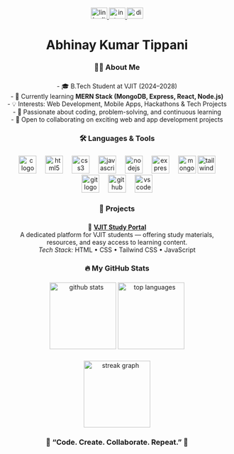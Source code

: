 ###

<div align="center">
  <a href="https://linkedin.com/in/abhinay-kumar-tippani" target="_blank">
    <img src="https://raw.githubusercontent.com/maurodesouza/profile-readme-generator/master/src/assets/icons/social/linkedin/default.svg" width="37" height="25" alt="linkedin logo"  />
  </a>
  <a href="https://www.instagram.com/abhinaytippani/" target="_blank">
    <img src="https://raw.githubusercontent.com/maurodesouza/profile-readme-generator/master/src/assets/icons/social/instagram/default.svg" width="37" height="25" alt="instagram logo"  />
  </a>
  <img src="https://raw.githubusercontent.com/maurodesouza/profile-readme-generator/master/src/assets/icons/social/discord/default.svg" width="37" height="25" alt="discord logo"  />
</div>

###

<h1 align="center">Abhinay Kumar Tippani </h1>

###

<h3 align="center">👨‍💻 About Me</h3>

###

<p align="center">
  - 🎓 B.Tech Student at VJIT (2024–2028)<br>
  - 🌱 Currently learning <b>MERN Stack (MongoDB, Express, React, Node.js)</b><br>
  - 💡 Interests: Web Development, Mobile Apps, Hackathons & Tech Projects<br>
  - 🚀 Passionate about coding, problem-solving, and continuous learning<br>
  - 💼 Open to collaborating on exciting web and app development projects
</p>

###

<h3 align="center">🛠️ Languages & Tools</h3>

###

<div align="center">
  <img width="12" />
  <img src="https://cdn.jsdelivr.net/gh/devicons/devicon/icons/c/c-original.svg" height="40" alt="c logo"  />
  <img width="12" />
  <img src="https://cdn.jsdelivr.net/gh/devicons/devicon/icons/html5/html5-original.svg" height="40" alt="html5 logo"  />
  <img width="12" />
  <img src="https://cdn.jsdelivr.net/gh/devicons/devicon/icons/css3/css3-original.svg" height="40" alt="css3 logo"  />
  <img width="12" />
  <img src="https://cdn.jsdelivr.net/gh/devicons/devicon/icons/javascript/javascript-original.svg" height="40" alt="javascript logo"  />
  <img width="12" />
  <img src="https://cdn.jsdelivr.net/gh/devicons/devicon/icons/nodejs/nodejs-original.svg" height="40" alt="nodejs logo"  />
  <img width="12" />
  <img src="https://cdn.jsdelivr.net/gh/devicons/devicon/icons/express/express-original.svg" height="40" alt="express logo"  />
  <img width="12" />
  <img src="https://cdn.jsdelivr.net/gh/devicons/devicon/icons/mongodb/mongodb-original.svg" height="40" alt="mongodb logo"  />
  <img src="https://skillicons.dev/icons?i=tailwind" height="40" alt="tailwind logo"  />
  <img width="12" />
  <img src="https://skillicons.dev/icons?i=git" height="40" alt="git logo"  />
  <img width="12" />
  <img src="https://skillicons.dev/icons?i=github" height="40" alt="github logo"  />
  <img width="12" />
  <img src="https://cdn.jsdelivr.net/gh/devicons/devicon/icons/vscode/vscode-original.svg" height="40" alt="vscode logo"  />
</div>

###

<h3 align="center">🚀 Projects</h3>

###

<div align="center">
  
  🔹 <b>[VJIT Study Portal](https://vjit-study-portal.netlify.app/)</b>  
  A dedicated platform for VJIT students — offering study materials, resources, and easy access to learning content.<br>
  <i>Tech Stack:</i> HTML • CSS • Tailwind CSS • JavaScript
  
</div>

###

<h3 align="center">🔥 My GitHub Stats</h3>

###

<div align="center">
  <img src="https://github-readme-stats.vercel.app/api?username=abhinay-kumar-tippani&show_icons=true&theme=tokyonight" height="150" alt="github stats"  />
  <img src="https://github-readme-stats.vercel.app/api/top-langs?username=abhinay-kumar-tippani&layout=compact&theme=tokyonight" height="150" alt="top languages"  />
</div>

###

<div align="center">
  <img src="https://github-readme-streak-stats.herokuapp.com?user=abhinay-kumar-tippani&theme=tokyonight&hide_border=false" height="150" alt="streak graph"  />
</div>

###

<h3 align="center">🌟 “Code. Create. Collaborate. Repeat.” 🌟</h3>
